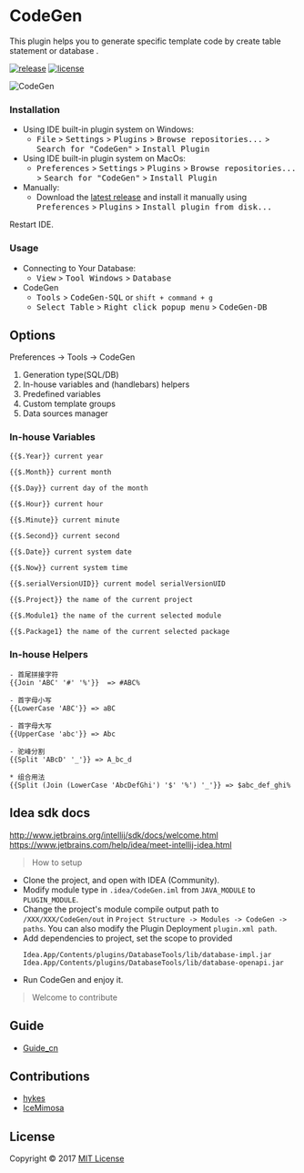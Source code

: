 # CodeGen

This plugin helps you to generate specific template code by create table statement or database .

[![release](https://img.shields.io/badge/IDEA-v0.8-blue.svg)](https://plugins.jetbrains.com/plugin/9574-codegen) [![license](https://img.shields.io/github/license/mashape/apistatus.svg)](https://github.com/hykes/CodeGen/blob/master/LICENSE)

![CodeGen](https://raw.githubusercontent.com/hykes/CodeGen/master/doc/codegen.gif)

### Installation
- Using IDE built-in plugin system on Windows:
  - <kbd>File</kbd> > <kbd>Settings</kbd> > <kbd>Plugins</kbd> > <kbd>Browse repositories...</kbd> > <kbd>Search for "CodeGen"</kbd> > <kbd>Install Plugin</kbd>
- Using IDE built-in plugin system on MacOs:
  - <kbd>Preferences</kbd> > <kbd>Settings</kbd> > <kbd>Plugins</kbd> > <kbd>Browse repositories...</kbd> > <kbd>Search for "CodeGen"</kbd> > <kbd>Install Plugin</kbd>
- Manually:
  - Download the [latest release](https://github.com/hykes/CodeGen/releases) and install it manually using <kbd>Preferences</kbd> > <kbd>Plugins</kbd> > <kbd>Install plugin from disk...</kbd>
  
Restart IDE.

### Usage
- Connecting to Your Database:
  - <kbd>View</kbd> > <kbd>Tool Windows</kbd> > <kbd>Database</kbd>
- CodeGen
  - <kbd>Tools</kbd> > <kbd>CodeGen-SQL</kbd> or `shift + command + g`
  - <kbd>Select Table</kbd> > <kbd>Right click popup menu</kbd> > <kbd>CodeGen-DB</kbd>

## Options

Preferences -> Tools -> CodeGen
    
1. Generation type(SQL/DB)
2. In-house variables and (handlebars) helpers
3. Predefined variables
4. Custom template groups
5. Data sources manager

### In-house Variables

```
{{$.Year}} current year

{{$.Month}} current month

{{$.Day}} current day of the month

{{$.Hour}} current hour

{{$.Minute}} current minute

{{$.Second}} current second

{{$.Date}} current system date

{{$.Now}} current system time

{{$.serialVersionUID}} current model serialVersionUID

{{$.Project}} the name of the current project

{{$.Module1} the name of the current selected module

{{$.Package1} the name of the current selected package
```

### In-house Helpers

```
- 首尾拼接字符
{{Join 'ABC' '#' '%'}}  => #ABC%

- 首字母小写
{{LowerCase 'ABC'}} => aBC

- 首字母大写
{{UpperCase 'abc'}} => Abc

- 驼峰分割
{{Split 'ABcD' '_'}} => A_bc_d

* 组合用法
{{Split (Join (LowerCase 'AbcDefGhi') '$' '%') '_'}} => $abc_def_ghi%
```

## Idea sdk docs

http://www.jetbrains.org/intellij/sdk/docs/welcome.html
https://www.jetbrains.com/help/idea/meet-intellij-idea.html

> How to setup

* Clone the project, and open with IDEA (Community).
* Modify module type in `.idea/CodeGen.iml` from `JAVA_MODULE` to `PLUGIN_MODULE`.
* Change the project's module compile output path to `/XXX/XXX/CodeGen/out` in `Project Structure -> Modules -> CodeGen -> paths`. You can also modify the Plugin Deployment `plugin.xml path`.
* Add dependencies to project, set the scope to provided
  ```
  Idea.App/Contents/plugins/DatabaseTools/lib/database-impl.jar
  Idea.App/Contents/plugins/DatabaseTools/lib/database-openapi.jar
  ```
* Run CodeGen and enjoy it.

> Welcome to contribute

## Guide

* [Guide_cn](https://github.com/hykes/CodeGen/blob/master/doc/Guide_cn.md)

## Contributions

* [hykes](https://github.com/hykes)
* [IceMimosa](https://github.com/IceMimosa)

## License
Copyright © 2017 [MIT License](https://github.com/hykes/CodeGen/blob/master/LICENSE)


